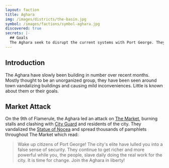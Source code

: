 ```yaml
---
layout: faction
title: Aghara
img: /images/districts/the-basin.jpg
symbol: /images/factions/symbol-aghara.jpg
discovered: true
secrets: |-
  ## Goals
  The Aghara seek to disrupt the current systems with Port George. They present that they are looking to take power away from the rich and selfish and give back to the "true citizens" of Port George. However, they are secretly controlled by a more sinister crime syndicate. The {{organization}} used to make large amount of money off drugs and other crimes within the city. However, due to the increase in available jobs and food and decrease in poverty, their income has dramatically decreased. They aim to destabilize the city to create a large imbalance of power and wealth in order to once again take advantage of the city's impoverished citizens.
---
```

## Introduction
The Aghara have slowly been building in number over recent months. Mostly thought to be an unorganized group, they have been seen around town vandalizing buildings and causing mild inconveniences. Little is known about them or their goals.

## Market Attack
On the 9th of Flamerule, the Aghara led an attack on [The Market]({{site.baseurl}}/locations/the-market/), burning stalls and clashing with [City Guard](../port-george-city-guard/) and residents of the city. They vandalized the [Statue of Nocea]({{site.baseurl}}/locations/statue-of-nocea/) and spread thousands of pamphlets throughout The Market which read:

> Wake up citizens of Port George! The city's elite have lulled you into a false sense of security. They continue to get richer and more powerful while you, the people, slave daily doing the real work for the city. It is time for change. Join the Aghara in liberty!
